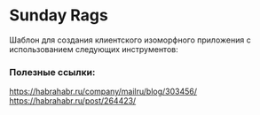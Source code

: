 # Sunday Rags

Шаблон для создания клиентского изоморфного приложения с использованием следующих инструментов:


### Полезные ссылки:
https://habrahabr.ru/company/mailru/blog/303456/
https://habrahabr.ru/post/264423/